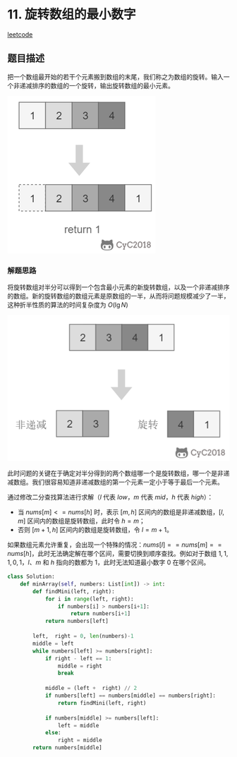 
# 11. 旋转数组的最小数字

[leetcode](https://leetcode-cn.com/problems/xuan-zhuan-shu-zu-de-zui-xiao-shu-zi-lcof/)

## 题目描述

把一个数组最开始的若干个元素搬到数组的末尾，我们称之为数组的旋转。输入一个非递减排序的数组的一个旋转，输出旋转数组的最小元素。

![示意图](../pics/0038204c-4b8a-42a5-921d-080f6674f989.png)

### 解题思路

将旋转数组对半分可以得到一个包含最小元素的新旋转数组，以及一个非递减排序的数组。新的旋转数组的数组元素是原数组的一半，从而将问题规模减少了一半，这种折半性质的算法的时间复杂度为 $O(\lg N)$

![算法示意图](../pics/424f34ab-a9fd-49a6-9969-d76b42251365.png)

此时问题的关键在于确定对半分得到的两个数组哪一个是旋转数组，哪一个是非递减数组。我们很容易知道非递减数组的第一个元素一定小于等于最后一个元素。

通过修改二分查找算法进行求解（$l$ 代表 $low$，$m$ 代表 $mid$，$h$ 代表 $high$）：

- 当 $nums[m] <= nums[h]$ 时，表示 $[m, h]$ 区间内的数组是非递减数组，$[l, m]$ 区间内的数组是旋转数组，此时令 $h = m$；
- 否则 $[m + 1, h]$ 区间内的数组是旋转数组，令 $l = m + 1$。

如果数组元素允许重复，会出现一个特殊的情况：$nums[l] == nums[m] == nums[h]$，此时无法确定解在哪个区间，需要切换到顺序查找。例如对于数组 ${1,1,1,0,1}，l、m$ 和 $h$ 指向的数都为 $1$，此时无法知道最小数字 $0$ 在哪个区间。

```python
class Solution:
    def minArray(self, numbers: List[int]) -> int:
        def findMini(left, right):
            for i in range(left, right):
                if numbers[i] > numbers[i+1]:
                    return numbers[i+1]
            return numbers[left]

        left,  right = 0, len(numbers)-1
        middle = left
        while numbers[left] >= numbers[right]:
            if right - left == 1:
                middle = right
                break

            middle = (left +  right) // 2
            if numbers[left] == numbers[middle] == numbers[right]:
                return findMini(left, right)

            if numbers[middle] >= numbers[left]:
                left = middle
            else:
                right = middle
        return numbers[middle]
```

